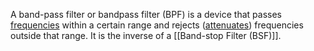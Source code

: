 A band-pass filter or bandpass filter (BPF) is a device that passes [frequencies](https://en.wikipedia.org/wiki/Frequency "Frequency") within a certain range and rejects ([attenuates](https://en.wikipedia.org/wiki/Attenuate "Attenuate")) frequencies outside that range. It is the inverse of a [[Band-stop Filter (BSF)]].

